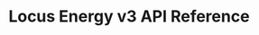 ---
title: Locus Energy v3 API Reference

language_tabs:
  - http
  - shell

toc_footers:
  - <a href='http://github.com/tripit/slate'>Documentation Powered by Slate</a>

includes:
  - overview/overview
  - overview/introduction
  - overview/getting-started
  - overview/errors
  - overview/rate-limiting
  - overview/data-calls

  - workflows/workflows
  - workflows/get-data-component
  - workflows/get-lifetime-energy-component

  - authentication/authentication
  - authentication/resource-owner-password
  - authentication/refresh-token
  - authentication/client-credentials

  - components/components
  - components/get-component
  - components/get-site-components
  - components/get-client-components
  - components/get-partner-components

  - sites/sites
  - sites/get-site
  - sites/get-client-sites
  - sites/get-partner-sites
  - sites/get-installinfo
  - sites/get-modelsettings

  - clients/clients
  - clients/get-client
  - clients/get-partner-clients

  - dataavailable/dataavailable
  - dataavailable/get-component-dataavailable
  - dataavailable/get-site-dataavailable

  - data/data
  - data/get-component-data
  - data/get-site-data

search: true
---